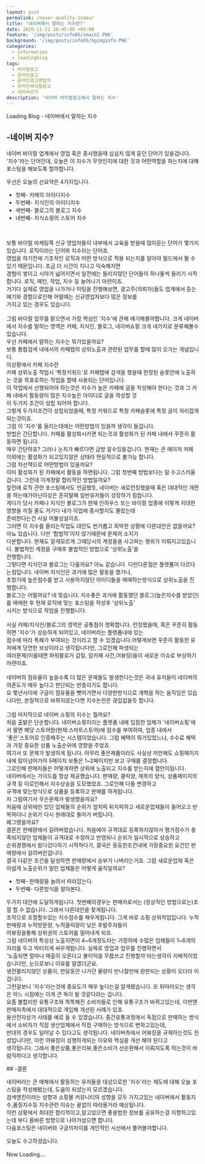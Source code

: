 ```yaml
---
layout: post
permalink: /naver-quality-index/
title: '네이버에서 말하는 지수란?'
date: 2020-11-21 16:45:00 +09:00
feature: '/img/posts/info05/smainI.PNG'
background: '/img/posts/info05/bgimginfo.PNG'
categories:
  - information
  - loadingblog
tags:
  - 바이럴광고
  - 온라인광고
  - 온라인광고영업직
  - 온라인바이럴광고
  - 네이버로직
description: '네이버 바이럴광고에서 말하는 지수'
---
```

Loading Blog - 네이버에서 말하는 지수

## -네이버 지수?
<p>
네이버 바이럴 업계에서 영업 혹은 종사했을때 심심치 않게 듣던 단어가 있을겁니다.<br>
'지수'라는 단어인데, 오늘은 이 지수가 무엇인지에 대한 것과 어떤역할을 하는지에 대해 포스팅을 해보도록 할까합니다.
</p>
우선은 오늘의 선요약은 4가지입니다.
<br>
<ul>
<li>첫째- 카페의 아이디지수</li>
<li>두번째- 지식인의 아이디지수</li>
<li>세번째- 블로그의 블로그 지수</li>
<li>네번째- 지식쇼핑의 스토어 지수</li>
</ul>
<br>
<p>
 보통 바이럴 마케팅쪽 신규 영업자들이 내부에서 교육을 받을때 많이듣는 단어가 몇가지있습니다. 로직이라는 단어와 지수라는 단어죠.<br>
영업을 하기전에 기초적인 로직과 어떤 방식으로 적용 되는지를 알아야 필드에서 뛸 수 있기 때문입니다. 조금 더 시간이 지나고 익숙해지면<br>
경험이 쌓이고 시야가 넓어지면서 일전에는 들리지않던 단어들이 하나둘씩 들리기 시작합니다. 로직, 패턴, 작업, 지수 등 늘어나기 마련이죠.<br>
거기다 실제로 영업을 나가거나 미팅을 진행해보면, 광고주(의뢰자)들도 업계에서 듣는 얘기와 경험으로인해 어떨때는 신규영업자보다 많은 정보를<br>
가지고 있는 경우도 있습니다.<br>
<br>
그럼 바이럴 업무를 맡으면서 가장 핵심인 '지수'에 관해 얘기해볼까합니다. 크게 네이버에서 지수를 말하는 영역은 카페, 지식인, 블로그, 네이버쇼핑 크게 네가지로
분류해볼수 있습니다. <br>
 우선 카페에서 말하는 지수는 뭐가있을까요?<br>
보통 통합검색 내에서의 카페탭의 상위노출과 관련된 업무를 할때 많이 오가는 개념입니다.<br>
이상황에서 카페 지수란<br>
카페 상위노출 작업시 '특정키워드'로 카페탭에 검색을 했을때 한정된 슬롯안에 노출하는 것을 목표로하는 작업을 할때 사용되는 단어입니다.<br>
이 작업에서 선행되어야 하는것은 지수가 높은 카페에 글을 작성해야 한다는 것과 그 카페 내에서 활동량이 많은 지수높은 아이디로 글을 작성할 것<br>
이 두가지 조건이 성립 되어야 합니다.<br>
그렇게 두가지조건이 성립되었을때, 특정 키워드로 특정 카페슬롯에 특정 글이 자리잡게 되는것이죠.<br>
그럼 이 '지수'를 올리는데에는 어떤방법이 있을까 생각이 들겁니다.<br>
방법은 간단합니다. 카페를 활성화시키면 되는것과 활성화가 된 카페 내에서 꾸준히 활동하면 됩니다.<br>
매우 간단하죠? 그러나 눈치가 빠르다면 금방 알수있을겁니다. 현재는 큰 메이저 카페 이외에는 활성화가 되고있지않은 상태라 현실적으로 불가능 합니다.<br>
그럼 차선책으로 어떤방법이 있을까요?<br>
이미 활성화가 된 카페에서 활동을 하면됩니다. 그럼 첫번째 방법보다는 덜 수고스러울겁니다. 그런데 이게정말 합리적인 방법일까요?<br>
앞전에 로직 관련 포스팅에서도 언급했듯, 네이버는 새로런칭했을때 혹은 대대적인 개편을 하는때가아닌이상은 흔히말해 일반유저들이 성장하기 힘듭니다.<br>
게다가 당시 카페나 지식인 블로그가 현재 인하우스 또는 바이럴 업종에 이렇게 지대한 영향을 끼칠 줄도 거기다 내가 이업에 종사할지도 몰랐는데<br>
준비한다는건 사실 어불성설이죠.<br>
그러면 이 지수를 올리는작업도 대안도 번거롭고 희박한 상황에 다른대안은 없을까요? 아뇨 있습니다. 다만 '합법적'이지 않기때문에 문제의 소지가<br>
다분합니다. 현재도 알게모르게 그때당시의 계정들을 사고파는 행위가 이뤄지고있습니다. 불법적인 계정을 구매후 불법적인 방법으로 '상위노출'을<br>
진행합니다.<br>
 그렇다면 지식인과 블로그는 다를까요? 아뇨 같습니다. 다만다른점은 플렛폼이 다르다는점입니다. 네이버 지식인은 과거에 많은 활동을 했거나,<br>
초창기에 높은점수를 받고 사용하지않던 아이디들을 매매하는방식으로 상위노출을 진행합니다.<br>
 블로그는 어떨까요? 네 맞습니다. 지수좋은 과거에 활동했던 블로그(높은지수를 받았던)를 매매한 후 현재 로직에 맞는 포스팅을 작성후 '상위노출'<br>
시키는 방식으로 작업을 진행합니다.<br>
<br>
사실 카페/지식인/블로그의 영역은 공통점이 명확합니다. 런칭했을때, 혹은 꾸준히 활동하면 '지수'가 상승하게 되어있고, 네이버라는 플랫폼내에 있는<br>
점수에 따라 특혜가 부여되는 것이라고 할 수 있겠습니다.어떻게보면 꾸준히 활동한 유저에게 당연한 보상이라고 생각됩니다만, 그로인해 파생되는<br>
여러문제(이를테면 파워블로거 갑질, 맘카페 사건,어뷰징)들이 새로운 이슈로 부상하기 마련이죠.<br>
<br>
네이버의 점유율이 높을수록 더 많은 문제들도 발생한다는것은 국내 유저들이 네이버의 의존도가 매우 높다고 판단되는 반증이기도 합니다.<br>
요 몇년사이에 구글이 점유율을 뺏어가면서 다양한방식으로 개혁을 하는 움직임은 있습니다만, 본질적으로 바뀌지않는다면 지수논란은 끊임없을듯 합니다.<br>
<br>
그럼 마지막으로 네이버 쇼핑의 지수는 뭘까요?<br>
처음 출발은 단순합니다. 네이버쇼핑이라는 플렛폼 내에 입점한 업체가 '네이버쇼핑'에서 팔면 해당 스토어팜(현재:스마트스토어)에 점수를 부여하여, 업종 내에서<br>
'좋은'스토어로 인증해주는 시스템이었습니다. 그럼 혜택이 뭐가있었느냐, 수수료 혜택과 가장 중요한 상품 노출순위에 영향을 주었죠.<br>
여기서 또 문제가 발생하게 됩니다. 아무리 좋은제품이라도 사실상 저만해도 쇼핑페이지 내에 많이넘어가야 5페이지 보통은 1~2페이지만 보고 구매를 결정합니다.<br>
그로인해 판매자들은 어떻게하면 상위에 노출되고 지수를 받는지에 혈안이됩니다.<br>
네이버에서는 가이드를 항상 제공했습니다. 판매량, 클릭양, 제목의 양식, 상품페이지의 규격 등 이로인해서 지수상승을 도모했었죠. 그로인해 다들 변경하고<br>
규격에 맞는방식으로 상품을 등록하고 판매를 하게됩니다.<br>
자 그럼여기서 무슨문제가 발생했을까요?<br>
처음에 상위에만 있던 업체들의 순위가 엎치락 뒤치락하고 새로운업체들이 들어오고 반복하더니 순위가 다시 원래대로 돌아가 버립니다.<br>
왜그랬을까요?<br>
결론은 판매량에서 갈려버렸습니다. 처음에야 규격대로 등록하지않아서 평가점수가 충족되지않던 업체들이 규격대로 수정하고 반영되니 순위가 일시적으로 상승하고<br>
순위경쟁에서 왔다갔다하기 시작하다가, 결국은 동등한조건내에 가장중요한 요건인 판매량에서 갈려버린겁니다.<br>
결국 다같은 조건을 달성하면 판매량에서 승부가 나버리는거죠. 그럼 새로운업체 혹은 아쉽게 노출순위가 밀린 업체들은 어떻게 움직일까요?<br>
<ul>
<li>첫째- 판매량을 늘려서 따라잡는다.</li>
<li>두번째- 다른방식을 알아본다.</li>
</ul>
두가지 대안에 도달하게됩니다. 첫번째의경우는 판매자로서는 (정상적인 방법으로는)조절 할 수 없습니다. 그래서 다른대안을 찾게됩니다.<br>
조작으로 조절할수있는 지수점수를 채우게됩니다. 그게 바로 쇼핑 상위작업입니다. 누적판매량과 누적방문량, 누적클릭량이 낮은 후발주자들이<br>
어뷰징을통해 상위권의 스토어를 밀어내게 되죠.<br>
그럼 네이버의 특성상 노출지면이 4~6개정도라는 가정하에 수많은 업체들이 1~6개의 자리를 두고 박터지게 싸우게됩니다. 실제로 영업과 업무를 진행하면서<br>
'노출되면 얼마나 매출이 오른다고 불이익을 무릅쓰고 진행할까'라는생각이 지배적이었습니다만, 눈으로보니 이유를 알겠더군요.<br>
생전팔리지않던 상품이, 한달동안 나가던 물량이 반나절만에 완판되는 상황이 오더라 이겁니다.<br>
그런걸보니 '지수'라는것에 중요도가 매우 높다는걸 알게됐습니다. 또 뒤따라오는 생각은 어느 시점에는 이게 큰 독이 될 것같다라는 겁니다.<br>
요즘 불합리한 유통구조와 똑똑해진 소비자들로 인해 유통구조가 바뀌고있는데, 이번엔 판매자측에서 대대적으로 개입해 개선된 사례가 있죠.<br>
용산전자상가 사태를 예로 들 수 있겠습니다. 중간유통과정에서 독점으로 판매하는 방식에서 소비자가 직접 생산업체에서 직접 구매하는 방식으로 변하고있는데,<br>
반대의 경우도 일어날 수 있다고도 생각됩니다. 네이버측에서 어뷰징을 규제하는것도 찬성입니다만, 이런 어뷰징이 성행하게되는 이유와 핵심을 개선 해야 된다고<br>
생각됩니다. 그래서 좋은상품,좋은리뷰,좋은소비가 선순환해서 이뤄지도록 하는것이 바람직하다고 생각합니다.<br>
</p>
## -결론
<p>
네이버라는 큰 매체에서 활동하는 유저들을 대상으로한 '지수'라는 제도에 대해 오늘 포스팅을 작성해봤는데, 도움이 되셨는지 모르겠습니다.<br>
검색엔진이라는 성향과 쇼핑몰 커뮤니티의 성향을 모두 가지고있는 네이버에서 활동지수,품질지수등 지수관련 이슈는 끝없이 따라올거라 예상됩니다.<br>
이런 상황에서 최대한 합리적이고,알고있으면 좋을법한 정보를 공유하는걸 지향하고있는데 부디 올바른 방향으로 나아가셨으면 합니다.<br>
다음포스팅은 네이버와 구글의차이를 개인적인 시선에서 풀어볼까합니다.<br>
</p>
오늘도 수고하셨습니다.<br>
<br>
Now Loading....
